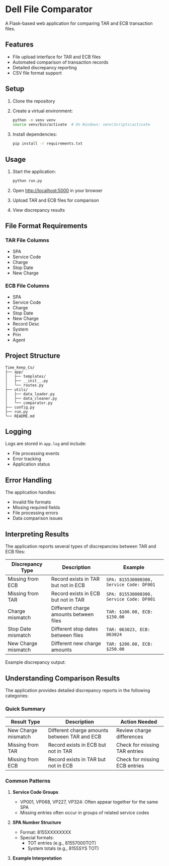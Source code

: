 # Dell File Comparator

A Flask-based web application for comparing TAR and ECB transaction files.

## Features

- File upload interface for TAR and ECB files
- Automated comparison of transaction records
- Detailed discrepancy reporting
- CSV file format support

## Setup

1. Clone the repository
2. Create a virtual environment:

   ```bash
   python -m venv venv
   source venv/bin/activate  # On Windows: venv\Scripts\activate
   ```

3. Install dependencies:

   ```bash
   pip install -r requirements.txt
   ```

## Usage

1. Start the application:

   ```bash
   python run.py
   ```

2. Open <http://localhost:5000> in your browser
3. Upload TAR and ECB files for comparison
4. View discrepancy results

## File Format Requirements

### TAR File Columns

- SPA
- Service Code
- Charge
- Stop Date
- New Charge

### ECB File Columns

- SPA
- Service Code
- Charge
- Stop Date
- New Charge
- Record Desc
- System
- Prin
- Agent

## Project Structure

```
Time_Keep_Co/
├── app/
│   ├── templates/
│   ├── __init__.py
│   └── routes.py
├── utils/
│   ├── data_loader.py
│   ├── data_cleaner.py
│   └── comparator.py
├── config.py
├── run.py
└── README.md
```

## Logging

Logs are stored in `app.log` and include:

- File processing events
- Error tracking
- Application status

## Error Handling

The application handles:

- Invalid file formats
- Missing required fields
- File processing errors
- Data comparison issues

## Interpreting Results

The application reports several types of discrepancies between TAR and ECB files:

| Discrepancy Type | Description | Example |
|-----------------|-------------|---------|
| Missing from ECB | Record exists in TAR but not in ECB | `SPA: 815530000300, Service Code: DF001` |
| Missing from TAR | Record exists in ECB but not in TAR | `SPA: 815530000300, Service Code: DF001` |
| Charge mismatch | Different charge amounts between files | `TAR: $100.00, ECB: $150.00` |
| Stop Date mismatch | Different stop dates between files | `TAR: 063023, ECB: 063024` |
| New Charge mismatch | Different new charge amounts | `TAR: $200.00, ECB: $250.00` |

Example discrepancy output:

## Understanding Comparison Results

The application provides detailed discrepancy reports in the following categories:

### Quick Summary
| Result Type | Description | Action Needed |
|------------|-------------|---------------|
| New Charge mismatch | Different charge amounts between TAR and ECB | Review charge differences |
| Missing from TAR | Record exists in ECB but not in TAR | Check for missing TAR entries |
| Missing from ECB | Record exists in TAR but not in ECB | Check for missing ECB entries |

### Common Patterns

1. **Service Code Groups**
   - VP001, VP068, VP227, VP324: Often appear together for the same SPA
   - Missing entries often occur in groups of related service codes

2. **SPA Number Structure**
   - Format: 8155XXXXXXXX
   - Special formats:
     - TOT entries (e.g., 81557000TOT)
     - System totals (e.g., 8155SYS TOT)

3. **Example Interpretation**
